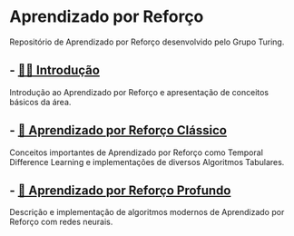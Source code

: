 # Aprendizado por Reforço

Repositório de Aprendizado por Reforço desenvolvido pelo Grupo Turing.

## - [👩‍🏫 Introdução](Introdução)

Introdução ao Aprendizado por Reforço e apresentação de conceitos básicos da área.

## - [🎰 Aprendizado por Reforço Clássico](Aprendizado%20por%20Reforço%20Clássico)

Conceitos importantes de Aprendizado por Reforço como Temporal Difference Learning e implementações de diversos Algoritmos Tabulares.

## - [🧠 Aprendizado por Reforço Profundo](Aprendizado%20por%20Reforço%20Profundo)

Descrição e implementação de algoritmos modernos de Aprendizado por Reforço com redes neurais.